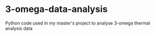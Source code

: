 # 3-omega-data-analysis
Python code used in my master's project to analyse 3-omega thermal analysis data
